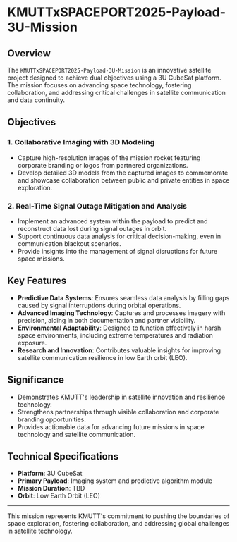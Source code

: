 # KMUTTxSPACEPORT2025-Payload-3U-Mission

## Overview
The `KMUTTxSPACEPORT2025-Payload-3U-Mission` is an innovative satellite project designed to achieve dual objectives using a 3U CubeSat platform. The mission focuses on advancing space technology, fostering collaboration, and addressing critical challenges in satellite communication and data continuity.

## Objectives
### 1. Collaborative Imaging with 3D Modeling
- Capture high-resolution images of the mission rocket featuring corporate branding or logos from partnered organizations.
- Develop detailed 3D models from the captured images to commemorate and showcase collaboration between public and private entities in space exploration.

### 2. Real-Time Signal Outage Mitigation and Analysis
- Implement an advanced system within the payload to predict and reconstruct data lost during signal outages in orbit.
- Support continuous data analysis for critical decision-making, even in communication blackout scenarios.
- Provide insights into the management of signal disruptions for future space missions.

## Key Features
- **Predictive Data Systems**: Ensures seamless data analysis by filling gaps caused by signal interruptions during orbital operations.
- **Advanced Imaging Technology**: Captures and processes imagery with precision, aiding in both documentation and partner visibility.
- **Environmental Adaptability**: Designed to function effectively in harsh space environments, including extreme temperatures and radiation exposure.
- **Research and Innovation**: Contributes valuable insights for improving satellite communication resilience in low Earth orbit (LEO).

## Significance
- Demonstrates KMUTT's leadership in satellite innovation and resilience technology.
- Strengthens partnerships through visible collaboration and corporate branding opportunities.
- Provides actionable data for advancing future missions in space technology and satellite communication.

## Technical Specifications
- **Platform**: 3U CubeSat
- **Primary Payload**: Imaging system and predictive algorithm module
- **Mission Duration**: TBD
- **Orbit**: Low Earth Orbit (LEO)

---

This mission represents KMUTT's commitment to pushing the boundaries of space exploration, fostering collaboration, and addressing global challenges in satellite technology.
